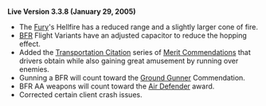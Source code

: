 **Live Version 3.3.8 (January 29, 2005)**

- The [Fury](../vehicles/Fury.md)'s Hellfire has a reduced range and a
  slightly larger cone of fire.
- [BFR](../vehicles/BattleFrame_Robotics.md) Flight Variants have an adjusted capacitor to
  reduce the hopping effect.
- Added the [Transportation
  Citation](../merits/Transportation_Citation.md) series of [Merit
  Commendations](../merits/Merit_Commendations.md) that drivers obtain
  while also gaining great amusement by running over enemies.
- Gunning a BFR will count toward the [Ground
  Gunner](../merits/Ground_Gunner.md) Commendation.
- BFR AA weapons will count toward the [Air
  Defender](../merits/Air_Defender.md) award.
- Corrected certain client crash issues.

<!--[category:Patches](category:Patches.md)-->
